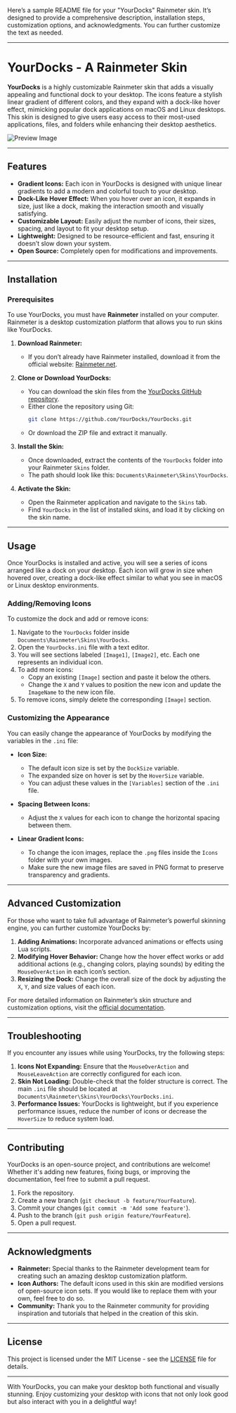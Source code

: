 Here’s a sample README file for your "YourDocks" Rainmeter skin. It’s designed to provide a comprehensive description, installation steps, customization options, and acknowledgments. You can further customize the text as needed.

---

# YourDocks - A Rainmeter Skin

**YourDocks** is a highly customizable Rainmeter skin that adds a visually appealing and functional dock to your desktop. The icons feature a stylish linear gradient of different colors, and they expand with a dock-like hover effect, mimicking popular dock applications on macOS and Linux desktops. This skin is designed to give users easy access to their most-used applications, files, and folders while enhancing their desktop aesthetics.

![Preview Image](https://via.placeholder.com/800x400.png?text=Preview+YourDocks)

---

## Features

- **Gradient Icons:** Each icon in YourDocks is designed with unique linear gradients to add a modern and colorful touch to your desktop.
- **Dock-Like Hover Effect:** When you hover over an icon, it expands in size, just like a dock, making the interaction smooth and visually satisfying.
- **Customizable Layout:** Easily adjust the number of icons, their sizes, spacing, and layout to fit your desktop setup.
- **Lightweight:** Designed to be resource-efficient and fast, ensuring it doesn’t slow down your system.
- **Open Source:** Completely open for modifications and improvements.

---

## Installation

### Prerequisites

To use YourDocks, you must have **Rainmeter** installed on your computer. Rainmeter is a desktop customization platform that allows you to run skins like YourDocks.

1. **Download Rainmeter:**
   - If you don’t already have Rainmeter installed, download it from the official website: [Rainmeter.net](https://www.rainmeter.net/).

2. **Clone or Download YourDocks:**
   - You can download the skin files from the [YourDocks GitHub repository](https://github.com/YourDocks).
   - Either clone the repository using Git:
     ```bash
     git clone https://github.com/YourDocks/YourDocks.git
     ```
   - Or download the ZIP file and extract it manually.

3. **Install the Skin:**
   - Once downloaded, extract the contents of the `YourDocks` folder into your Rainmeter `Skins` folder.
   - The path should look like this: `Documents\Rainmeter\Skins\YourDocks`.

4. **Activate the Skin:**
   - Open the Rainmeter application and navigate to the `Skins` tab.
   - Find `YourDocks` in the list of installed skins, and load it by clicking on the skin name.

---

## Usage

Once YourDocks is installed and active, you will see a series of icons arranged like a dock on your desktop. Each icon will grow in size when hovered over, creating a dock-like effect similar to what you see in macOS or Linux desktop environments.

### Adding/Removing Icons

To customize the dock and add or remove icons:

1. Navigate to the `YourDocks` folder inside `Documents\Rainmeter\Skins\YourDocks`.
2. Open the `YourDocks.ini` file with a text editor.
3. You will see sections labeled `[Image1]`, `[Image2]`, etc. Each one represents an individual icon.
4. To add more icons:
   - Copy an existing `[Image]` section and paste it below the others.
   - Change the `X` and `Y` values to position the new icon and update the `ImageName` to the new icon file.
5. To remove icons, simply delete the corresponding `[Image]` section.

### Customizing the Appearance

You can easily change the appearance of YourDocks by modifying the variables in the `.ini` file:

- **Icon Size:**
  - The default icon size is set by the `DockSize` variable.
  - The expanded size on hover is set by the `HoverSize` variable.
  - You can adjust these values in the `[Variables]` section of the `.ini` file.

- **Spacing Between Icons:**
  - Adjust the `X` values for each icon to change the horizontal spacing between them.

- **Linear Gradient Icons:**
  - To change the icon images, replace the `.png` files inside the `Icons` folder with your own images.
  - Make sure the new image files are saved in PNG format to preserve transparency and gradients.

---

## Advanced Customization

For those who want to take full advantage of Rainmeter’s powerful skinning engine, you can further customize YourDocks by:

1. **Adding Animations:** Incorporate advanced animations or effects using Lua scripts.
2. **Modifying Hover Behavior:** Change how the hover effect works or add additional actions (e.g., changing colors, playing sounds) by editing the `MouseOverAction` in each icon’s section.
3. **Resizing the Dock:** Change the overall size of the dock by adjusting the `X`, `Y`, and size values of each icon.

For more detailed information on Rainmeter’s skin structure and customization options, visit the [official documentation](https://docs.rainmeter.net/).

---

## Troubleshooting

If you encounter any issues while using YourDocks, try the following steps:

1. **Icons Not Expanding:** Ensure that the `MouseOverAction` and `MouseLeaveAction` are correctly configured for each icon.
2. **Skin Not Loading:** Double-check that the folder structure is correct. The main `.ini` file should be located at `Documents\Rainmeter\Skins\YourDocks\YourDocks.ini`.
3. **Performance Issues:** YourDocks is lightweight, but if you experience performance issues, reduce the number of icons or decrease the `HoverSize` to reduce system load.

---

## Contributing

YourDocks is an open-source project, and contributions are welcome! Whether it's adding new features, fixing bugs, or improving the documentation, feel free to submit a pull request.

1. Fork the repository.
2. Create a new branch (`git checkout -b feature/YourFeature`).
3. Commit your changes (`git commit -m 'Add some feature'`).
4. Push to the branch (`git push origin feature/YourFeature`).
5. Open a pull request.

---

## Acknowledgments

- **Rainmeter:** Special thanks to the Rainmeter development team for creating such an amazing desktop customization platform.
- **Icon Authors:** The default icons used in this skin are modified versions of open-source icon sets. If you would like to replace them with your own, feel free to do so.
- **Community:** Thank you to the Rainmeter community for providing inspiration and tutorials that helped in the creation of this skin.

---

## License

This project is licensed under the MIT License - see the [LICENSE](LICENSE) file for details.

---

With YourDocks, you can make your desktop both functional and visually stunning. Enjoy customizing your desktop with icons that not only look good but also interact with you in a delightful way!
